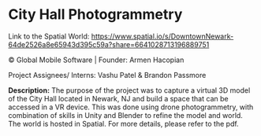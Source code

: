 # City Hall Photogrammetry

Link to the Spatial World: https://www.spatial.io/s/DowntownNewark-64de2526a8e65943d395c59a?share=6641028713196889751

© Global Mobile Software | Founder: Armen Hacopian

Project Assignees/ Interns: Vashu Patel & Brandon Passmore

**Description:** The purpose of the project was to capture a virtual 3D model of the City Hall located in Newark, NJ and build a space that can be accessed in a VR device. This was done using drone photogrammetry, with combination of skills in Unity and Blender to refine the model and world.
The world is hosted in Spatial. For more details, please refer to the pdf.

